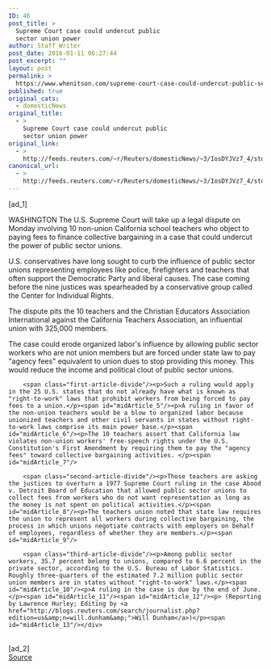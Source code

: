 ```yaml
---
ID: 46
post_title: >
  Supreme Court case could undercut public
  sector union power
author: Staff Writer
post_date: 2016-01-11 06:27:44
post_excerpt: ""
layout: post
permalink: >
  https://www.whenitson.com/supreme-court-case-could-undercut-public-sector-union-power/
published: true
original_cats:
  - domesticNews
original_title:
  - >
    Supreme Court case could undercut public
    sector union power
original_link:
  - >
    http://feeds.reuters.com/~r/Reuters/domesticNews/~3/IosDYJVz7_4/story01.htm
canonical_url:
  - >
    http://feeds.reuters.com/~r/Reuters/domesticNews/~3/IosDYJVz7_4/story01.htm
---
```

 [ad_1]
<br><div id="articleText">
<span id="midArticle_start"/>

<span id="midArticle_0"/><span class="focusParagraph" readability="4"><p><span class="articleLocation">WASHINGTON</span> The U.S. Supreme Court will take up a legal dispute on Monday involving 10 non-union California school teachers who object to paying fees to finance collective bargaining in a case that could undercut the power of public sector unions.</p></span><span id="midArticle_1"/><p>U.S. conservatives have long sought to curb the influence of public sector unions representing employees like police, firefighters and teachers that often support the Democratic Party and liberal causes. The case coming before the nine justices was spearheaded by a conservative group called the Center for Individual Rights.</p><span id="midArticle_2"/><p>The dispute pits the 10 teachers and the Christian Educators Association International against the California Teachers Association, an influential union with 325,000 members.</p><span id="midArticle_3"/><p>The case could erode organized labor's influence by allowing public sector workers who are not union members but are forced under state law to pay "agency fees" equivalent to union dues to stop providing this money. This would reduce the income and political clout of public sector unions.</p><span id="midArticle_4"/>
        
        <span class="first-article-divide"/><p>Such a ruling would apply in the 25 U.S. states that do not already have what is known as "right-to-work" laws that prohibit workers from being forced to pay fees to a union.</p><span id="midArticle_5"/><p>A ruling in favor of the non-union teachers would be a blow to organized labor because unionized teachers and other civil servants in states without right-to-work laws comprise its main power base.</p><span id="midArticle_6"/><p>The 10 teachers assert that California law violates non-union workers' free-speech rights under the U.S. Constitution's First Amendment by requiring them to pay the "agency fees" toward collective bargaining activities. </p><span id="midArticle_7"/>
        
        <span class="second-article-divide"/><p>Those teachers are asking the justices to overturn a 1977 Supreme Court ruling in the case Abood v. Detroit Board of Education that allowed public sector unions to collect fees from workers who do not want representation as long as the money is not spent on political activities.</p><span id="midArticle_8"/><p>The teachers union noted that state law requires the union to represent all workers during collective bargaining, the process in which unions negotiate contracts with employers on behalf of employees, regardless of whether they are members.</p><span id="midArticle_9"/>
        
        <span class="third-article-divide"/><p>Among public sector workers, 35.7 percent belong to unions, compared to 6.6 percent in the private sector, according to the U.S. Bureau of Labor Statistics. Roughly three-quarters of the estimated 7.2 million public sector union members are in states without "right-to-work" laws.</p><span id="midArticle_10"/><p>A ruling in the case is due by the end of June.</p><span id="midArticle_11"/><span id="midArticle_12"/><p> (Reporting by Lawrence Hurley; Editing by <a href="http://blogs.reuters.com/search/journalist.php?edition=us&amp;n=will.dunham&amp;">Will Dunham</a>)</p><span id="midArticle_13"/></div>
<br>[ad_2]
<br><a href="http://feeds.reuters.com/~r/Reuters/domesticNews/~3/IosDYJVz7_4/story01.htm">Source </a>